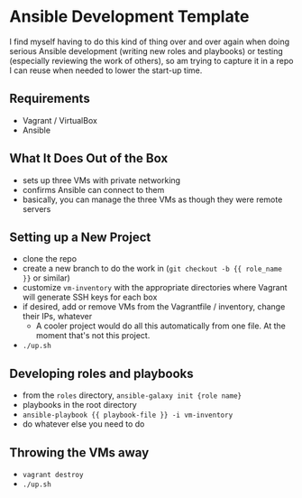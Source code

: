 # Ansible Development Template

I find myself having to do this kind of thing over and over again when doing serious Ansible development (writing new roles and playbooks) or testing (especially reviewing the work of others), so am trying to capture it in a repo I can reuse when needed to lower the start-up time.

## Requirements

- Vagrant / VirtualBox
- Ansible

## What It Does Out of the Box
- sets up three VMs with private networking
- confirms Ansible can connect to them
- basically, you can manage the three VMs as though they were remote servers

## Setting up a New Project

- clone the repo
- create a new branch to do the work in (`git checkout -b {{ role_name }}` or similar)
- customize `vm-inventory` with the appropriate directories where Vagrant will generate SSH keys for each box
- if desired, add or remove VMs from the Vagrantfile / inventory, change their IPs, whatever
  - A cooler project would do all this automatically from one file. At the moment that's not this project.
- `./up.sh`

## Developing roles and playbooks

- from the `roles` directory, `ansible-galaxy init {role name}`
- playbooks in the root directory
- `ansible-playbook {{ playbook-file }} -i vm-inventory`
- do whatever else you need to do

## Throwing the VMs away

- `vagrant destroy`
- `./up.sh`

